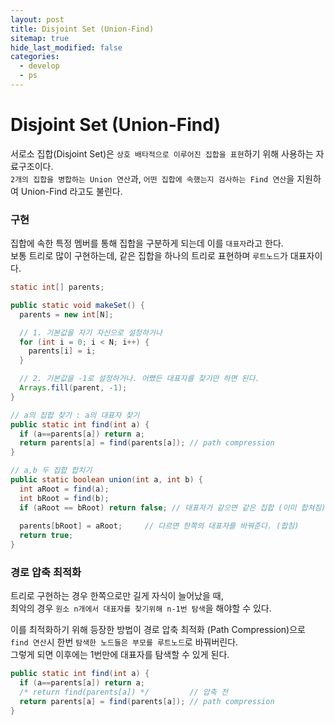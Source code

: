 ```yaml
---
layout: post
title: Disjoint Set (Union-Find)
sitemap: true
hide_last_modified: false
categories:
  - develop
  - ps
---
```

# Disjoint Set (Union-Find) 

서로소 집합(Disjoint Set)은 `상호 배타적으로 이루어진 집합을 표현`하기 위해 사용하는 자료구조이다.  
`2개의 집합을 병합하는 Union 연산`과, `어떤 집합에 속했는지 검사하는 Find 연산`을 지원하여 Union-Find 라고도 불린다. 

### 구현
집합에 속한 특정 멤버를 통해 집합을 구분하게 되는데 이를 `대표자`라고 한다.  
보통 트리로 많이 구현하는데, 같은 집합을 하나의 트리로 표현하며 `루트노드`가 대표자이다.

```java
static int[] parents;

public static void makeSet() {
  parents = new int[N];

  // 1. 기본값을 자기 자신으로 설정하거나
  for (int i = 0; i < N; i++) {
    parents[i] = i;
  }

  // 2. 기본값을 -1로 설정하거나. 어쨌든 대표자를 찾기만 하면 된다.
  Arrays.fill(parent, -1);
}

// a의 집합 찾기 : a의 대표자 찾기
public static int find(int a) {
  if (a==parents[a]) return a;
  return parents[a] = find(parents[a]);	// path compression
}

// a,b 두 집합 합치기
public static boolean union(int a, int b) {
  int aRoot = find(a);
  int bRoot = find(b);
  if (aRoot == bRoot) return false; // 대표자가 같으면 같은 집합 (이미 합쳐짐)
  
  parents[bRoot] = aRoot;     // 다르면 한쪽의 대표자를 바꿔준다. (합침)
  return true;
}
```

### 경로 압축 최적화
트리로 구현하는 경우 한쪽으로만 길게 자식이 늘어났을 때,    
최악의 경우 `원소 n개에서 대표자를 찾기위해 n-1번 탐색`을 해야할 수 있다.  

이를 최적화하기 위해 등장한 방법이 경로 압축 최적화 (Path Compression)으로  
`find 연산`시 한번 `탐색한 노드들은 부모를 루트노드`로 바꿔버린다.  
그렇게 되면 이후에는 1번만에 대표자를 탐색할 수 있게 된다.

```java
public static int find(int a) {
  if (a==parents[a]) return a;
  /* return find(parents[a]) */         // 압축 전
  return parents[a] = find(parents[a]);	// path compression
}
```